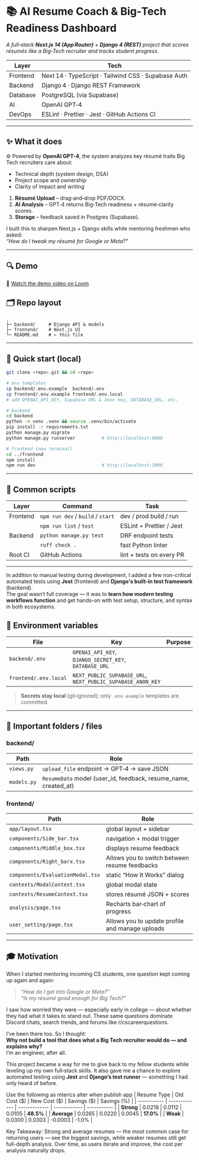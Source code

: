 
# 📚 AI Resume Coach & Big‑Tech Readiness Dashboard

*A full‑stack **Next.js 14 (App Router)** + **Django 4 (REST)** project that scores résumés like a Big‑Tech recruiter and tracks student progress.*

| Layer    | Tech |
|----------|------|
| Frontend | Next 14 · TypeScript · Tailwind CSS · Supabase Auth |
| Backend  | Django 4 · Django REST Framework |
| Database | PostgreSQL (via Supabase) |
| AI       | OpenAI GPT‑4 |
| DevOps   | ESLint · Prettier · Jest · GitHub Actions CI |

---

## ✨ What it does

⚙️ Powered by **OpenAI GPT-4**, the system analyzes key résumé traits Big Tech recruiters care about:
- Technical depth (system design, DSA)
- Project scope and ownership
- Clarity of impact and writing


1. **Résumé Upload** – drag‑and‑drop PDF/DOCX.  
2. **AI Analysis** – GPT‑4 returns Big‑Tech readiness + résumé‑clarity scores.  
3. **Storage** – feedback saved in Postgres (Supabase).  



I built this to sharpen Next.js + Django skills while mentoring freshmen who asked:  
*“How do I tweak my résumé for Google or Meta?”*

---


## 🔍 Demo

🎥 [Watch the demo video on Loom](https://www.loom.com/share/26217db1fb88450a9756a74396be56ef?sid=e3a4c019-2b18-4f45-9dd9-89afaf4646c1)



## 🗂 Repo layout
```
.
├─ backend/     # Django API & models
├─ frontend/    # Next.js UI
└─ README.md    # ← this file
```

---

## 🚀 Quick start (local)

```bash
git clone <repo>.git && cd <repo>

# env templates
cp backend/.env.example  backend/.env
cp frontend/.env.example frontend/.env.local
# add OPENAI_API_KEY, Supabase URL & anon key, DATABASE_URL, etc.

# backend
cd backend
python -m venv .venv && source .venv/bin/activate
pip install -r requirements.txt
python manage.py migrate
python manage.py runserver          # http://localhost:8000

# frontend (new terminal)
cd ../frontend
npm install
npm run dev                         # http://localhost:3000
```

---

## 🧰 Common scripts

| Layer | Command | Task |
|-------|---------|------|
| Frontend | `npm run dev` / `build` / `start` | dev / prod build / run |
|          | `npm run lint` / `test`          | ESLint + Prettier / Jest |
| Backend  | `python manage.py test`          | DRF endpoint tests |
|          | `ruff check .`                   | fast Python linter |
| Root CI  | GitHub Actions                   | lint + tests on every PR |

---
In addition to manual testing during development, I added a few non-critical automated tests using **Jest** (frontend) and **Django's built-in test framework** (backend).  
The goal wasn’t full coverage — it was to **learn how modern testing workflows function** and get hands-on with test setup, structure, and syntax in both ecosystems.


## 🔑 Environment variables

| File | Key | Purpose |
|------|-----|---------|
| `backend/.env`          | `OPENAI_API_KEY`, `DJANGO_SECRET_KEY`, `DATABASE_URL` |
| `frontend/.env.local`   | `NEXT_PUBLIC_SUPABASE_URL`, `NEXT_PUBLIC_SUPABASE_ANON_KEY` |

> **Secrets stay local** (git‑ignored); only `.env.example` templates are committed.

---

## 📂 Important folders / files

### backend/

| Path | Role |
|------|------|
| `views.py`  | `upload_file` endpoint → GPT‑4 → save JSON |
| `models.py` | `ResumeData` model (user_id, feedback, resume_name, created_at) |


### frontend/

| Path | Role |
|------|------|
| `app/layout.tsx`             | global layout + sidebar |
| `components/Side_bar.tsx`    | navigation + modal trigger |
|`components/Middle_box.tsx`    | displays resume feedback |
|`components/Right_barx.tsx`    | Allows you to switch between resume feedbacks |
| `components/EvaluationModal.tsx` | static “How It Works” dialog |
| `contexts/ModalContext.tsx`  | global modal state |
| `contexts/ResumeContext.tsx` | stores résumé JSON + scores |
| `analysis/page.tsx`          | Recharts bar‑chart of progress |
| `user_setting/page.tsx`      | Allows you to update profile and manage uploads|

---



## 🎓 Motivation

When I started mentoring incoming CS students, one question kept coming up again and again:

> *“How do I get into Google or Meta?”*  
> *“Is my résumé good enough for Big Tech?”*

I saw how worried they were — especially early in college — about whether they had what it takes to stand out. These same questions dominate Discord chats, search trends, and forums like r/cscareerquestions.

I’ve been there too. So I thought:  
**Why not build a tool that does what a Big Tech recruiter would do — and explains why?**  
I’m an engineer, after all.

This project became a way for me to give back to my fellow students while leveling up my own full‑stack skills. It also gave me a chance to explore automated testing using **Jest** and **Django’s test runner** — something I had only heard of before.







Use the following as mterics alter when publish app 
| Resume Type | Old Cost (\$) | New Cost (\$) | Savings (\$) | Savings (%) |
| ----------- | ------------- | ------------- | ------------ | ----------- |
| **Strong**  | 0.0218        | 0.0112        | 0.0105       | **48.5%**   |
| **Average** | 0.0265        | 0.0220        | 0.0045       | **17.0%**   |
| **Weak**    | 0.0300        | 0.0303        | -0.0003      | -1.0%       |

Key Takeaway:
Strong and average resumes — the most common case for returning users — see the biggest savings, while weaker resumes still get full-depth analysis. Over time, as users iterate and improve, the cost per analysis naturally drops.